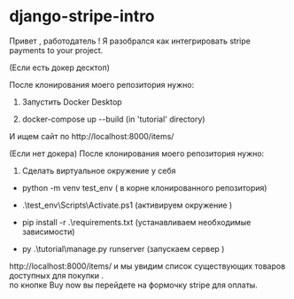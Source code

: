 # django-stripe-intro
Привет , работодатель ! 
Я разобрался как интегрировать stripe payments to your project.

(Если есть докер десктоп) 

После клонирования моего репозитория нужно:
1. Запустить Docker Desktop

2. docker-compose up --build (in 'tutorial' directory)

И ищем сайт по http://localhost:8000/items/


(Если нет докера) После клонирования моего репозитория нужно:
1. Сделать виртуальное окружение у себя


- python -m venv test_env ( в корне клонированного репозитория)


- .\test_env\Scripts\Activate.ps1 (активируем окружение ) 


- pip install -r .\requirements.txt (устанавливаем необходимые зависимости) 


- py .\tutorial\manage.py runserver (запускаем сервер )

http://localhost:8000/items/
и мы увидим список существующих товаров доступных для покупки .  
по кнопке Buy now вы перейдете на формочку stripe для оплаты.

